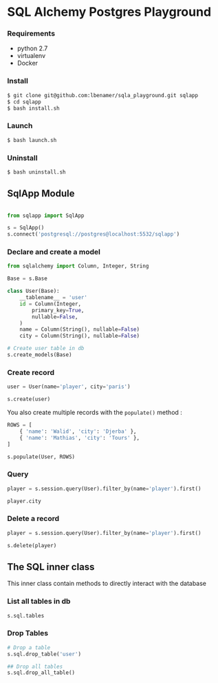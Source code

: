 # SQL Alchemy Postgres Playground

### Requirements
- python 2.7
- virtualenv
- Docker

### Install

```bash
$ git clone git@github.com:lbenamer/sqla_playground.git sqlapp
$ cd sqlapp
$ bash install.sh
```

### Launch
```bash
$ bash launch.sh
```

### Uninstall
```bash
$ bash uninstall.sh
```


## SqlApp Module
```python

from sqlapp import SqlApp

s = SqlApp()
s.connect('postgresql://postgres@localhost:5532/sqlapp')
```

### Declare and create a model

```python
from sqlalchemy import Column, Integer, String

Base = s.Base

class User(Base):
    __tablename__ = 'user'
    id = Column(Integer,
        primary_key=True,
        nullable=False,
    )
    name = Column(String(), nullable=False)
    city = Column(String(), nullable=False)

# Create user table in db
s.create_models(Base)
```

### Create record

```python
user = User(name='player', city='paris')

s.create(user)
```

You also create multiple records with the `populate()` method :  
```python
ROWS = [
    { 'name': 'Walid', 'city': 'Djerba' },
    { 'name': 'Mathias', 'city': 'Tours' },
]

s.populate(User, ROWS)
```

### Query

```python
player = s.session.query(User).filter_by(name='player').first()

player.city
```

### Delete a record
```python
player = s.session.query(User).filter_by(name='player').first()

s.delete(player)
```

## The SQL inner class
This inner class contain methods to directly interact with the database

### List all tables in db
```python
s.sql.tables
```

### Drop Tables
``` python
# Drop a table
s.sql.drop_table('user')

## Drop all tables
s.sql.drop_all_table()
```
